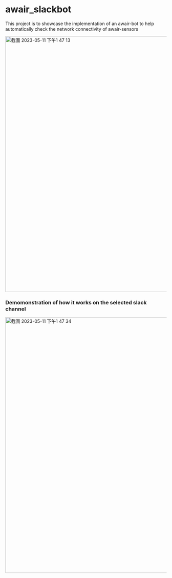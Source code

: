 # awair_slackbot
This project is to showcase the implementation of an awair-bot to help automatically check the network connectivity of awair-sensors

<img width="800" alt="截圖 2023-05-11 下午1 47 13" src="https://github.com/AustinFengYi/awair_slackbot/assets/22648364/f7de8da5-8f10-45d8-a6b5-fe6c6b72b21c">

### Demomonstration of how it works on the selected slack channel
<img width="800" alt="截圖 2023-05-11 下午1 47 34" src="https://github.com/AustinFengYi/awair_slackbot/assets/22648364/d24a2b20-7370-4212-aa33-1618c7c3b2bc">

